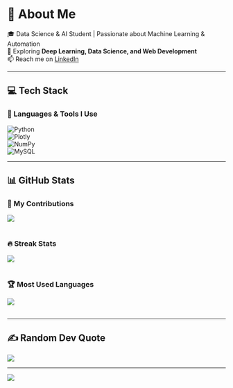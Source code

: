 # 💫 About Me  
🎓 Data Science & AI Student | Passionate about Machine Learning & Automation  
🔎 Exploring **Deep Learning, Data Science, and Web Development**  
📫 Reach me on [LinkedIn](www.linkedin.com/in/josh-mathew-730790227e)  

---

## 💻 Tech Stack  
### 🧠 Languages & Tools I Use  
![Python](https://img.shields.io/badge/python-3670A0?style=for-the-badge&logo=python&logoColor=ffdd54)  
![Plotly](https://img.shields.io/badge/Plotly-%233F4F75.svg?style=for-the-badge&logo=plotly&logoColor=white)  
![NumPy](https://img.shields.io/badge/numpy-%23013243.svg?style=for-the-badge&logo=numpy&logoColor=white)  
![MySQL](https://img.shields.io/badge/mysql-%2300f.svg?style=for-the-badge&logo=mysql&logoColor=white)  

---

## 📊 GitHub Stats  
### 🚀 My Contributions  
![](https://github-readme-stats.vercel.app/api?username=j-mathewxz&theme=dark&hide_border=true&include_all_commits=false&count_private=true)  
<br/>

### 🔥 Streak Stats  
![](https://github-readme-streak-stats.herokuapp.com/?user=j-mathewxz&theme=dark&hide_border=true)  
<br/>

### 🏆 Most Used Languages  
![](https://github-readme-stats.vercel.app/api/top-langs/?username=j-mathewxz&theme=dark&hide_border=true&include_all_commits=false&count_private=true&layout=compact)  
<br/>

---

## ✍️ Random Dev Quote  
![](https://quotes-github-readme.vercel.app/api?type=horizontal&theme=radical)  

---

[![](https://visitcount.itsvg.in/api?id=j-mathewxz&icon=0&color=0)](https://visitcount.itsvg.in)
